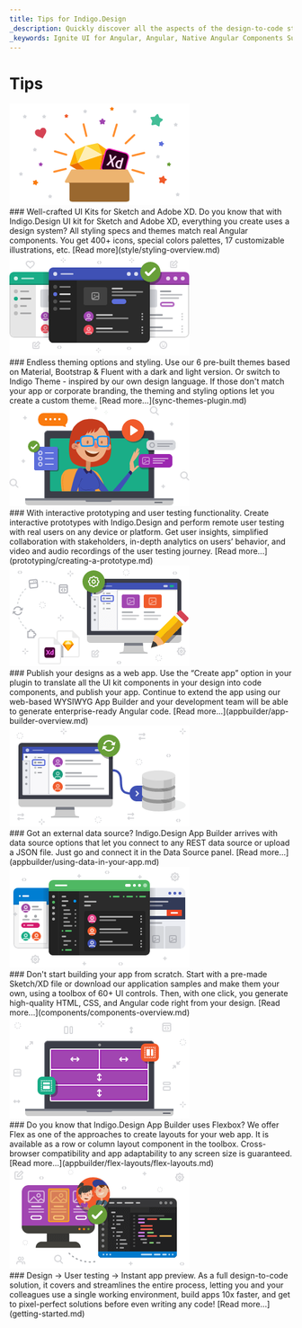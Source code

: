 ```yaml
---
title: Tips for Indigo.Design
_description: Quickly discover all the aspects of the design-to-code story with Indigo.Design
_keywords: Ignite UI for Angular, Angular, Native Angular Components Suite, Native Angular Controls, Native Angular Components, Native Angular Components Library, Angular Grid, Angular Data Grid, Angular Grid Control, Angular Grid Component, code generation, prototyping, usability, videos, analytics
---
```


# Tips 

<div class="divider--half"></div>
<div class="divider--half"></div>
<div class="divider--half"></div>
<div class="divider--half"></div>
<div class="divider--half"></div>
<img class="responsive-img" src="images/tips1.png" srcset="images/tips1@2x.png 2x" />
<div class="divider--half"></div>
### Well-crafted UI Kits for Sketch and Adobe XD.
Do you know that with Indigo.Design UI kit for Sketch and Adobe XD, everything you create uses a design system? All styling specs and themes match real Angular components. You get 400+ icons, special colors palettes, 17 customizable illustrations, etc. [Read more](style/styling-overview.md)

<div class="divider--half"></div>
<div class="divider--half"></div>
<div class="divider--half"></div>
<div class="divider--half"></div>
<div class="divider--half"></div>
<img class="responsive-img" src="images/tips2.png" srcset="images/tips2@2x.png 2x" />
<div class="divider--half"></div>
### Endless theming options and styling.
Use our 6 pre-built themes based on Material, Bootstrap & Fluent with a dark and light version. Or switch to Indigo Theme - inspired by our own design language. If those don't match your app or corporate branding, the theming and styling options let you create a custom theme. [Read more...](sync-themes-plugin.md)

<div class="divider--half"></div>
<div class="divider--half"></div>
<div class="divider--half"></div>
<div class="divider--half"></div>
<div class="divider--half"></div>
<img class="responsive-img" src="images/tips3.png" srcset="images/tips3@2x.png 2x" />
<div class="divider--half"></div>
### With interactive prototyping and user testing functionality. 
Create interactive prototypes with Indigo.Design and perform remote user testing with real users on any device or platform. Get user insights, simplified collaboration with stakeholders, in-depth analytics on users’ behavior, and video and audio recordings of the user testing journey. [Read more...](prototyping/creating-a-prototype.md)

<div class="divider--half"></div>
<div class="divider--half"></div>
<div class="divider--half"></div>
<div class="divider--half"></div>
<div class="divider--half"></div>
<img class="responsive-img" src="images/tips4.png" srcset="images/tips4@2x.png 2x" />
<div class="divider--half"></div>
### Publish your designs as a web app.
Use the “Create app” option in your plugin to translate all the UI kit components in your design into code components, and publish your app. Continue to extend the app using our web-based WYSIWYG App Builder and your development team will be able to generate enterprise-ready Angular code. [Read more...](appbuilder/app-builder-overview.md)

<div class="divider--half"></div>
<div class="divider--half"></div>
<div class="divider--half"></div>
<div class="divider--half"></div>
<div class="divider--half"></div>
<img class="responsive-img" src="images/tips5.png" srcset="images/tips5@2x.png 2x" />
<div class="divider--half"></div>
### Got an external data source?
Indigo.Design App Builder arrives with data source options that let you connect to any REST data source or upload a JSON file. Just go and connect it in the Data Source panel. [Read more...](appbuilder/using-data-in-your-app.md)

<div class="divider--half"></div>
<div class="divider--half"></div>
<div class="divider--half"></div>
<div class="divider--half"></div>
<div class="divider--half"></div>
<img class="responsive-img" src="images/tips6.png" srcset="images/tips6@2x.png 2x" />
<div class="divider--half"></div>
### Don't start building your app from scratch.
Start with a pre-made Sketch/XD file or download our application samples and make them your own, using a toolbox of 60+ UI controls. Then, with one click, you generate high-quality HTML, CSS, and Angular code right from your design. [Read more...](components/components-overview.md)

<div class="divider--half"></div>
<div class="divider--half"></div>
<div class="divider--half"></div>
<div class="divider--half"></div>
<div class="divider--half"></div>
<img class="responsive-img" src="images/tips7.png" srcset="images/tips7@2x.png 2x" />
<div class="divider--half"></div>
### Do you know that Indigo.Design App Builder uses Flexbox?
We offer Flex as one of the approaches to create layouts for your web app. It is available as a row or column layout component in the toolbox. Cross-browser compatibility and app adaptability to any screen size is guaranteed. [Read more...](appbuilder/flex-layouts/flex-layouts.md)

<div class="divider--half"></div>
<div class="divider--half"></div>
<div class="divider--half"></div>
<div class="divider--half"></div>
<div class="divider--half"></div>
<img class="responsive-img" src="images/tips8.png" srcset="images/tips8@2x.png 2x" />
<div class="divider--half"></div>
### Design → User testing → Instant app preview.
As a full design-to-code solution, it covers and streamlines the entire process, letting you and your colleagues use a single working environment, build apps 10x faster, and get to pixel-perfect solutions before even writing any code! [Read more...](getting-started.md)
